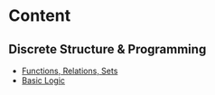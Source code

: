 # Content

## Discrete Structure & Programming

- [Functions, Relations, Sets](/1%20-%20Discrete%20Structure%20&%20Programming/1%20-%20Functions,%20Relations,%20Sets.md)
- [Basic Logic](/1%20-%20Discrete%20Structure%20&%20Programming/2%20-%20Basic%20Logic.md)
